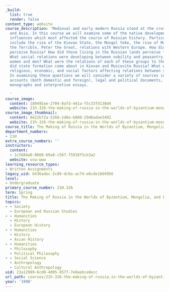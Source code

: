 ```yaml
---
_build:
  list: true
  render: false
content_type: website
course_description: 'Medieval and early modern Russia stood at the crossroads of Europe
  and Asia. In this course we will examine some of the native developments and foreign
  influences which most affected the course of Russian history. Particular topics
  include the rise of the Kievan State, the Mongol Yoke, the rise of Muscovy, Ivan
  the Terrible, Peter the Great, relations with Western Europe. How did foreigners
  perceive Russia? How did those living in the Russian lands perceive foreigners?
  What social relations were developing between nobility and peasantry, town and country,
  women and men? What were the relations of each of these groups to the state? How
  did state formation come about in Kievan and Muscovite Russia? What were the political,
  religious, economic, and social factors affecting relations between state and society?
  In examining these questions we will consider a variety of sources including contemporary
  accounts (both domestic and foreign), legal and political documents, historical
  monographs and interpretive essays.

  '
course_image:
  content: 189495ae-2704-0afd-441a-f5c33fd138d4
  website: 21h-326-the-making-of-russia-in-the-worlds-of-byzantium-mongolia-and-europe-spring-1998
course_image_thumbnail:
  content: 0e22b72a-5266-1d6e-b800-29d6adae3402
  website: 21h-326-the-making-of-russia-in-the-worlds-of-byzantium-mongolia-and-europe-spring-1998
course_title: The Making of Russia in the Worlds of Byzantium, Mongolia, and Europe
department_numbers:
- 21H
extra_course_numbers: ''
instructors:
  content:
  - 1c5684a0-0660-69a8-c567-f5918f5cb3a2
  website: ocw-www
learning_resource_types:
- Written Assignments
legacy_uid: b436adec-2c89-dc6a-ac74-e6cde18d4956
level:
- Undergraduate
primary_course_number: 21H.326
term: Spring
title: The Making of Russia in the Worlds of Byzantium, Mongolia, and Europe
topics:
- - Society
  - European and Russian Studies
- - Humanities
  - History
  - European History
- - Humanities
  - History
  - Asian History
- - Humanities
  - Philosophy
  - Political Philosophy
- - Social Science
  - Anthropology
  - Cultural Anthropology
uid: 23a12989-6cd0-4095-9577-7e8aebce8ecc
url_path: courses/21h-326-the-making-of-russia-in-the-worlds-of-byzantium-mongolia-and-europe-spring-1998
year: '1998'
---
```

